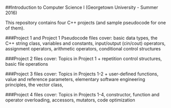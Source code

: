 ##Introduction to Computer Science I (Georgetown University - Summer 2016)

This repository contains four C++ projects (and sample pseudocode for one of them).

###Project 1 and Project 1 Pseudocode files cover:
basic data types, the C++ string class, variables and constants, input/output (cin/cout) operators,
assignment operators, arithmetic operators, conditional control structures

###Project 2 files cover:
Topics in Project 1 + repetition control structures, basic file operations

###Project 3 files cover:
Topics in Projects 1-2 + user-defined functions, value and reference parameters,
elementary software engineering principles,  the vector class,

###Project 4 files cover:
Topics in Projects 1-4, constructor, function and operator overloading, accessors, mutators, code optimization

